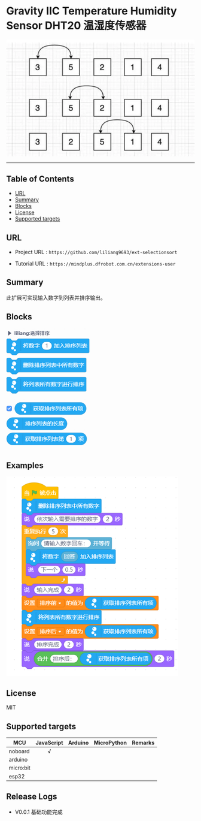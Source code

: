 # Gravity IIC Temperature Humidity Sensor DHT20 温湿度传感器


![](./javascript/_images/featured.png)

---------------------------------------------------------

## Table of Contents

* [URL](#url)
* [Summary](#summary)
* [Blocks](#blocks)
* [License](#license)
* [Supported targets](#Supportedtargets)

## URL
* Project URL : ```https://github.com/liliang9693/ext-selectionsort```

* Tutorial URL : ```https://mindplus.dfrobot.com.cn/extensions-user```

    




## Summary

此扩展可实现输入数字到列表并排序输出。



## Blocks

![](./javascript/_images/blocks.png)



## Examples

![](./javascript/_images/example.png)


## License

MIT

## Supported targets

MCU                | JavaScript    | Arduino   | MicroPython    | Remarks
------------------ | :----------: | :----------: | :---------: | -----
noboard        |     √        |              |             | 
arduino        |             |              |             | 
micro:bit        |             |              |             | 
esp32        |             |              |             | 


## Release Logs
* V0.0.1  基础功能完成

